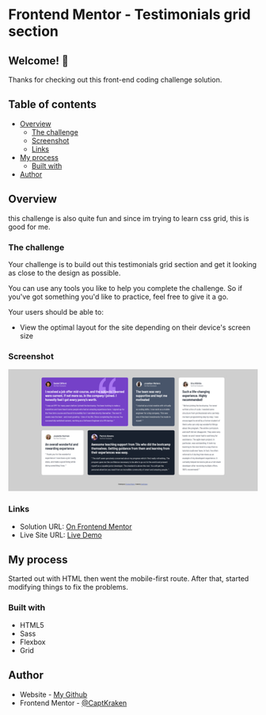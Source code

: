 # Frontend Mentor - Testimonials grid section

## Welcome! 👋

Thanks for checking out this front-end coding challenge solution.

## Table of contents

- [Overview](#overview)
  - [The challenge](#the-challenge)
  - [Screenshot](#screenshot)
  - [Links](#links)
- [My process](#my-process)
  - [Built with](#built-with)
- [Author](#author)

## Overview

this challenge is also quite fun and since im trying to learn css grid, this is good for me.

### The challenge

Your challenge is to build out this testimonials grid section and get it looking as close to the design as possible.

You can use any tools you like to help you complete the challenge. So if you've got something you'd like to practice, feel free to give it a go.

Your users should be able to:

- View the optimal layout for the site depending on their device's screen size

### Screenshot

![](./screenshot.png)

### Links

- Solution URL: [On Frontend Mentor](https://www.frontendmentor.io/solutions/profile-card-component-with-html-scss-css-flexbox-2qoUBBQ6v)
- Live Site URL: [Live Demo](https://captkraken.github.io/testimonial-grid-section)

## My process

Started out with HTML then went the mobile-first route. After that, started modifying things to fix the problems.

### Built with

- HTML5
- Sass
- Flexbox
- Grid

## Author

- Website - [My Github](https://github.com/CaptKraken)
- Frontend Mentor - [@CaptKraken](https://www.frontendmentor.io/profile/CaptKraken)
